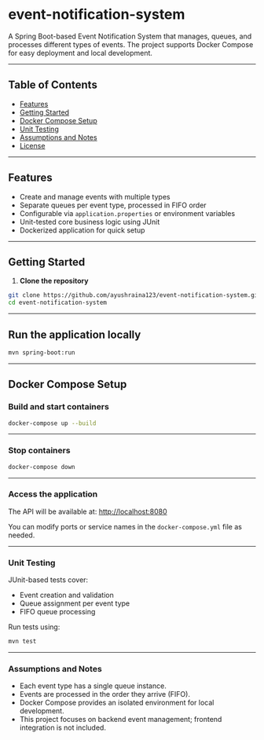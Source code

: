 # event-notification-system

A Spring Boot-based Event Notification System that manages, queues, and processes different types of events. The project supports Docker Compose for easy deployment and local development.

---

## Table of Contents
- [Features](#features)
- [Getting Started](#getting-started)
- [Docker Compose Setup](#docker-compose-setup)
- [Unit Testing](#unit-testing)
- [Assumptions and Notes](#assumptions-and-notes)
- [License](#license)

---

## Features
- Create and manage events with multiple types
- Separate queues per event type, processed in FIFO order
- Configurable via `application.properties` or environment variables
- Unit-tested core business logic using JUnit
- Dockerized application for quick setup

---

## Getting Started

1. **Clone the repository**
```bash
git clone https://github.com/ayushraina123/event-notification-system.git
cd event-notification-system
```

---

## Run the application locally

```bash
mvn spring-boot:run
```

---

## Docker Compose Setup

### Build and start containers
```bash
docker-compose up --build
```

---

### Stop containers
```bash
docker-compose down
```

---

### Access the application
The API will be available at: [http://localhost:8080](http://localhost:8080)  

You can modify ports or service names in the `docker-compose.yml` file as needed.

---

### Unit Testing

JUnit-based tests cover:  
- Event creation and validation  
- Queue assignment per event type  
- FIFO queue processing  

Run tests using:

```bash
mvn test
```

---

### Assumptions and Notes

- Each event type has a single queue instance.  
- Events are processed in the order they arrive (FIFO).  
- Docker Compose provides an isolated environment for local development.  
- This project focuses on backend event management; frontend integration is not included.
